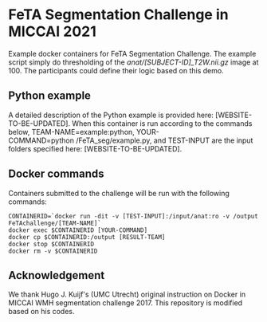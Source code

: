 # FeTA Segmentation Challenge in MICCAI 2021
Example docker containers for FeTA Segmentation Challenge. The example script simply do thresholding of the *anat/[SUBJECT-ID]_T2W.nii.gz* image at 100. The participants could define their logic based on this demo.

## Python example
A detailed description of the Python example is provided here: [WEBSITE-TO-BE-UPDATED]. When this container is run according to the commands below, TEAM-NAME=example:python, YOUR-COMMAND=python&nbsp;/FeTA_seg/example.py, and TEST-INPUT are the input folders specified here: [WEBSITE-TO-BE-UPDATED].


## Docker commands
Containers submitted to the challenge will be run with the following commands:

```
CONTAINERID=`docker run -dit -v [TEST-INPUT]:/input/anat:ro -v /output FeTAchallenge/[TEAM-NAME]`
docker exec $CONTAINERID [YOUR-COMMAND]
docker cp $CONTAINERID:/output [RESULT-TEAM]
docker stop $CONTAINERID
docker rm -v $CONTAINERID
```
## Acknowledgement
We thank Hugo J. Kuijf's (UMC Utrecht) original instruction on Docker in MICCAI WMH segmentation challenge 2017.
This repository is modified based on his codes.
